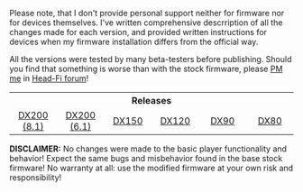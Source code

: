 Please note, that I don't provide personal support neither for firmware nor for devices themselves. I've written comprehensive descrription of all the changes made for each version, and provided written instructions for devices when my firmware installation differs from the official way.

All the versions were tested by many beta-testers before publishing. Should you find that something is worse than with the stock firmware, please [PM me](https://www.head-fi.org/conversations/add?to=Lurker0) in [Head-Fi forum](https://www.head-fi.org)!

<table width="100%">
  <tr>
    <th colspan="6" align="center">Releases</th>
  </tr>
  <tr>
    <td width="16.6%" align="center"><a href="https://github.com/Lurker00/DX200-Firmware-Add-on/releases">DX200 (8.1)</a></td>
    <td width="16.6%" align="center"><a href="https://github.com/Lurker00/DX200-firmware/releases">DX200 (6.1)</a></td>
    <td width="16.6%" align="center"><a href="https://github.com/Lurker00/DX150-firmware/releases">DX150</a></td>
    <td width="16.6%" align="center"><a href="https://github.com/Lurker00/DX120-firmware/releases">DX120</a></td>
    <td width="16.6%" align="center"><a href="https://github.com/Lurker00/DX90-firmware/releases">DX90</a></td>
    <td width="16.6%" align="center"><a href="https://github.com/Lurker00/DX80-firmware/releases">DX80</a></td>
  </tr>
</table>

**DISCLAIMER:** No changes were made to the basic player functionality and behavior! Expect the same bugs and misbehavior found in the base stock firmware! No warranty at all: use the modified firmware at your own risk and responsibility!
